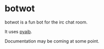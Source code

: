 botwot
=====

botwot is a fun bot for the irc chat room.

It uses [pyaib](https://github.com/facebook/pyaib).

Documentation may be coming at some point.
